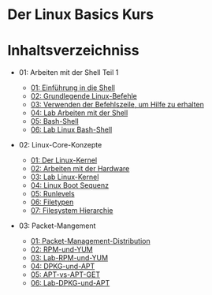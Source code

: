 # Der Linux Basics Kurs

# Inhaltsverzeichniss

- 01: Arbeiten mit der Shell Teil 1

  - [01: Einführung in die Shell](docs/01-Arbeiten-mit-der-Shell-Teil-1/01-Einführung-in-die-Shell.md)
  - [02: Grundlegende Linux-Befehle](docs/01-Arbeiten-mit-der-Shell-Teil-1/02-Basis-Befehle.md)
  - [03: Verwenden der Befehlszeile, um Hilfe zu erhalten](docs/01-Arbeiten-mit-der-Shell-Teil-1/03-Command-Line-Help.md)
  - [04: Lab Arbeiten mit der Shell](docs/01-Arbeiten-mit-der-Shell-Teil-1/04-lab-working-with-shell.md)
  - [05: Bash-Shell](docs/01-Arbeiten-mit-der-Shell-Teil-1/05-Bash-Shell.md)
  - [06: Lab Linux Bash-Shell](docs/01-Arbeiten-mit-der-Shell-Teil-1/06-Lab-Linux-Bash-Shell.md)

- 02: Linux-Core-Konzepte

  - [01: Der Linux-Kernel](docs/02-Linux-Core-Konzepte/01-Der-Linux-Kernel.md)
  - [02: Arbeiten mit der Hardware](docs/02-Linux-Core-Konzepte/02-Arbeiten-mit-der-Hardware.md)
  - [03: Lab Linux-Kernel](docs/02-Linux-Core-Konzepte/03-Lab-Linux-Kernel.md)
  - [04: Linux Boot Sequenz](docs/02-Linux-Core-Konzepte/04-Linux-Boot-Sequenz.md)
  - [05: Runlevels](docs/02-Linux-Core-Konzepte/05-Runlevels.md)
  - [06: Filetypen](docs/02-Linux-Core-Konzepte/06-Filetypen.md)
  - [07: Filesystem Hierarchie](docs/02-Linux-Core-Konzepte/07-Filesystem-Hierarchie.md)

- 03: Packet-Mangement

  - [01: Packet-Management-Distribution](docs/03-Package-Mangement/01-Package-Management-Distributionen.md)
  - [02: RPM-und-YUM](docs/03-Packet-Mangement/02-RPM-und-YUM.md)
  - [03: Lab-RPM-und-YUM](docs/03-Packet-Mangement/03-Lab-RPM-und-YUM.md)
  - [04: DPKG-und-APT](docs/03-Packet-Mangement/04-DPKG-und-APT.md)
  - [05: APT-vs-APT-GET](docs/03-Packet-Mangement/05-APT-vs-APT-GET.md)
  - [06: Lab-DPKG-und-APT](docs/03-Packet-Mangement/06-Lab-DPKG-und-APT.md)

<!--

- [05-Working-With-Shell-Part-II](docs/05-Working-With-Shell-Part-II)

  - [01-Behind-Schedule(story)](docs/05-Working-With-Shell-Part-II/01-Behind-Schedule(story).md)
  - [02-File-Compression-and-Archival](docs/05-Working-With-Shell-Part-II/02-File-Compression-and-Archival.md)
  - [03-Searching-For-Files-and-Patterns](docs/05-Working-With-Shell-Part-II/03-Searching-for-files-and-patterns.md)
  - [04-IO-Redirection](docs/05-Working-With-Shell-Part-II/04-IO-Redirection.md)
  - [05-Lab-Working-With-Shell-Part-II](docs/05-Working-With-Shell-Part-II/05-Lab-Working-With-Shell-Part-II.md)
  - [06-Vi-Editor](docs/05-Working-With-Shell-Part-II/06-Vi-Editor.md)
  - [07-Lab-VI-Editor](docs/05-Working-With-Shell-Part-II/07-Lab-VI-Editor.md)

- [06-Security-and-File-Permissions](docs/06-Security-and-File-Permissions)

  - [01-The-Security-Incident(story)](docs/06-Security-and-File-Permissions/01-The-Security-Incident(story).md)
  - [02-Linux-Accounts](docs/06-Security-and-File-Permissions/02-Linux-Accounts.md)
  - [03-User-Management](docs/06-Security-and-File-Permissions/03-User-Management.md)
  - [04-Access-Control-Files](docs/06-Security-and-File-Permissions/04-Access-Control-Files.md)
  - [05-File-Permissions](docs/06-Security-and-File-Permissions/05-File-Permissions.md)
  - [06-SSH-and-SCP](docs/06-Security-and-File-Permissions/06-SSH-and-SCP.md)
  - [07-IPtables](docs/06-Security-and-File-Permissions/07-IPtables.md)
  - [08-Cronjob](docs/06-Security-and-File-Permissions/08-Cronjob.md)

- [07-Networking](docs/07-Networking)

  - [01-The-Network-Issue(story)](docs/07-Networking/01-The-Network-Issue(story).md)
  - [02-DNS](docs/07-Networking/02-DNS.md)
  - [03-Networking-Basics](docs/07-Networking/03-Networking-Basics.md)
  - [04-Troubleshooting](docs/07-Networking/04-Troubleshooting.md)

- [08-Storage-in-Linux](docs/08-Storage-in-Linux)

  - [01-Where's-my-Storage](docs/08-Storage-in-Linux/01-Where's-my-Storage.md)
  - [02-Storage-Basics](docs/08-Storage-in-Linux/02-Storage-Basics.md)
  - [03-File-System-in-Linux](docs/08-Storage-in-Linux/03-File-System-in-Linux.md)
  - [04-DAS-NAS-and-SAN](docs/08-Storage-in-Linux/04-DAS-NAS-and-SAN.md)
  - [05-LVM](docs/08-Storage-in-Linux/05-LVM.md)
  - [06-Project-Status-Meeting](docs/08-Storage-in-Linux/06-Project-Status-Meeting.md)

- [09-Service-management-with-SYSTEMD](docs/09-Service-management-with-SYSTEMD)

  - [01-Working-Overtime-Story](docs/09-Service-management-with-SYSTEMD/01-Working-Overtime-Story.md)
  - [02-Creating-a-SYSTEMD-Service](docs/09-Service-management-with-SYSTEMD/02-Creating-a-SYSTEMD-Service.md)
  - [03-SYSTEMD-Tools](docs/09-Service-management-with-SYSTEMD/03-SYSTEMD-Tools.md)

- [10-The-Client-Demonstration](docs/10-The-Client-Demonstration)

  - [01-Client-Demonstration-in-Jeopardy!(story)](docs/10-The-Client-Demonstration/01-Client-Demonstration-in-Jeopardy!(story).md)
  - [02-Troubleshoot-the-Development-Environment](docs/10-The-Client-Demonstration/02-Troubleshoot-the-Development-Environment.md)
  - [03-Finale(story)](docs/10-The-Client-Demonstration/03-Finale(story).md)

-->
